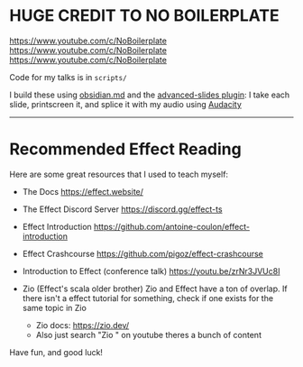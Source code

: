 # HUGE CREDIT TO NO BOILERPLATE

https://www.youtube.com/c/NoBoilerplate
https://www.youtube.com/c/NoBoilerplate
https://www.youtube.com/c/NoBoilerplate

Code for my talks is in `scripts/`

I build these using [obsidian.md](https://obsidian.md/) and the [advanced-slides plugin](https://github.com/MSzturc/obsidian-advanced-slides): I take each slide, printscreen it, and splice it with my audio using [Audacity](https://www.audacityteam.org/)

---

# Recommended Effect Reading

Here are some great resources that I used to teach myself:

- The Docs
  https://effect.website/

- The Effect Discord Server
  https://discord.gg/effect-ts

- Effect Introduction
  https://github.com/antoine-coulon/effect-introduction

- Effect Crashcourse
  https://github.com/pigoz/effect-crashcourse

- Introduction to Effect (conference talk)
  https://youtu.be/zrNr3JVUc8I

- Zio (Effect's scala older brother)
  Zio and Effect have a ton of overlap. If there isn't a effect tutorial for something, check if one exists for the same topic in Zio
  - Zio docs: https://zio.dev/
  - Also just search "Zio <topic>" on youtube theres a bunch of content


Have fun, and good luck!
